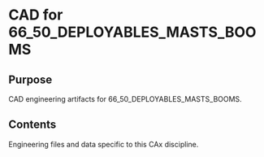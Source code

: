 # CAD for 66_50_DEPLOYABLES_MASTS_BOOMS

## Purpose
CAD engineering artifacts for 66_50_DEPLOYABLES_MASTS_BOOMS.

## Contents
Engineering files and data specific to this CAx discipline.

